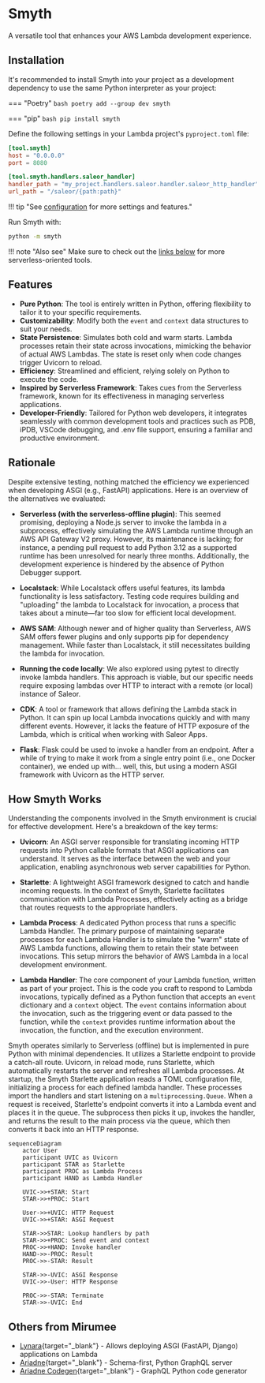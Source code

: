 # Smyth

A versatile tool that enhances your AWS Lambda development experience.

## Installation

It's recommended to install Smyth into your project as a development dependency to use the same Python interpreter as your project:

=== "Poetry"
    ```bash
    poetry add --group dev smyth
    ```

=== "pip"
    ```bash
    pip install smyth
    ```

Define the following settings in your Lambda project's `pyproject.toml` file:

```toml
[tool.smyth]
host = "0.0.0.0"
port = 8080

[tool.smyth.handlers.saleor_handler]
handler_path = "my_project.handlers.saleor.handler.saleor_http_handler"
url_path = "/saleor/{path:path}"
```

!!! tip "See [configuration](user_guide/all_settings.md) for more settings and features."

Run Smyth with:

```bash
python -m smyth
```

!!! note "Also see"
    Make sure to check out the [links below](#others-from-mirumee) for more serverless-oriented tools.

## Features

- **Pure Python**: The tool is entirely written in Python, offering flexibility to tailor it to your specific requirements.
- **Customizability**: Modify both the `event` and `context` data structures to suit your needs.
- **State Persistence**: Simulates both cold and warm starts. Lambda processes retain their state across invocations, mimicking the behavior of actual AWS Lambdas. The state is reset only when code changes trigger Uvicorn to reload.
- **Efficiency**: Streamlined and efficient, relying solely on Python to execute the code.
- **Inspired by Serverless Framework**: Takes cues from the Serverless framework, known for its effectiveness in managing serverless applications.
- **Developer-Friendly**: Tailored for Python web developers, it integrates seamlessly with common development tools and practices such as PDB, iPDB, VSCode debugging, and .env file support, ensuring a familiar and productive environment.

## Rationale

Despite extensive testing, nothing matched the efficiency we experienced when developing ASGI (e.g., FastAPI) applications. Here is an overview of the alternatives we evaluated:

- **Serverless (with the serverless-offline plugin)**: This seemed promising, deploying a Node.js server to invoke the lambda in a subprocess, effectively simulating the AWS Lambda runtime through an AWS API Gateway V2 proxy. However, its maintenance is lacking; for instance, a pending pull request to add Python 3.12 as a supported runtime has been unresolved for nearly three months. Additionally, the development experience is hindered by the absence of Python Debugger support.

- **Localstack**: While Localstack offers useful features, its lambda functionality is less satisfactory. Testing code requires building and "uploading" the lambda to Localstack for invocation, a process that takes about a minute—far too slow for efficient local development.

- **AWS SAM**: Although newer and of higher quality than Serverless, AWS SAM offers fewer plugins and only supports pip for dependency management. While faster than Localstack, it still necessitates building the lambda for invocation.

- **Running the code locally**: We also explored using pytest to directly invoke lambda handlers. This approach is viable, but our specific needs require exposing lambdas over HTTP to interact with a remote (or local) instance of Saleor.

- **CDK**: A tool or framework that allows defining the Lambda stack in Python. It can spin up local Lambda invocations quickly and with many different events. However, it lacks the feature of HTTP exposure of the Lambda, which is critical when working with Saleor Apps.

- **Flask**: Flask could be used to invoke a handler from an endpoint. After a while of trying to make it work from a single entry point (i.e., one Docker container), we ended up with... well, this, but using a modern ASGI framework with Uvicorn as the HTTP server.

## How Smyth Works

Understanding the components involved in the Smyth environment is crucial for effective development. Here's a breakdown of the key terms:

- **Uvicorn**: An ASGI server responsible for translating incoming HTTP requests into Python callable formats that ASGI applications can understand. It serves as the interface between the web and your application, enabling asynchronous web server capabilities for Python.

- **Starlette**: A lightweight ASGI framework designed to catch and handle incoming requests. In the context of Smyth, Starlette facilitates communication with Lambda Processes, effectively acting as a bridge that routes requests to the appropriate handlers.

- **Lambda Process**: A dedicated Python process that runs a specific Lambda Handler. The primary purpose of maintaining separate processes for each Lambda Handler is to simulate the "warm" state of AWS Lambda functions, allowing them to retain their state between invocations. This setup mirrors the behavior of AWS Lambda in a local development environment.

- **Lambda Handler**: The core component of your Lambda function, written as part of your project. This is the code you craft to respond to Lambda invocations, typically defined as a Python function that accepts an `event` dictionary and a `context` object. The `event` contains information about the invocation, such as the triggering event or data passed to the function, while the `context` provides runtime information about the invocation, the function, and the execution environment.

Smyth operates similarly to Serverless (offline) but is implemented in pure Python with minimal dependencies. It utilizes a Starlette endpoint to provide a catch-all route. Uvicorn, in reload mode, runs Starlette, which automatically restarts the server and refreshes all Lambda processes. At startup, the Smyth Starlette application reads a TOML configuration file, initializing a process for each defined lambda handler. These processes import the handlers and start listening on a `multiprocessing.Queue`. When a request is received, Starlette's endpoint converts it into a Lambda event and places it in the queue. The subprocess then picks it up, invokes the handler, and returns the result to the main process via the queue, which then converts it back into an HTTP response.

```mermaid
sequenceDiagram
    actor User
    participant UVIC as Uvicorn
    participant STAR as Starlette
    participant PROC as Lambda Process
    participant HAND as Lambda Handler

    UVIC->>+STAR: Start
    STAR->>+PROC: Start

    User->>+UVIC: HTTP Request
    UVIC->>+STAR: ASGI Request

    STAR->>STAR: Lookup handlers by path
    STAR->>+PROC: Send event and context
    PROC->>+HAND: Invoke handler
    HAND->>-PROC: Result
    PROC->>-STAR: Result

    STAR->>-UVIC: ASGI Response
    UVIC->>-User: HTTP Response

    PROC->>-STAR: Terminate
    STAR->>-UVIC: End
```

## Others from Mirumee

- [Lynara](https://github.com/mirumee/lynara){target="_blank"} - Allows deploying ASGI (FastAPI, Django) applications on Lambda
- [Ariadne](https://ariadnegraphql.org/){target="_blank"} - Schema-first, Python GraphQL server
- [Ariadne Codegen](https://github.com/mirumee/ariadne-codegen){target="_blank"} - GraphQL Python code generator
